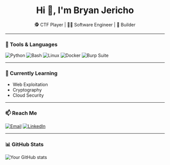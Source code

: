 <h1 align="center">Hi 👋, I'm Bryan Jericho</h1>
<p align="center">
  🕵️ CTF Player | 🧑‍💻 Software Engineer | 🔧 Builder
</p>

---

### 🧰 Tools & Languages
![Python](https://img.shields.io/badge/-Python-333?style=flat&logo=python)
![Bash](https://img.shields.io/badge/-Bash-333?style=flat&logo=gnu-bash)
![Linux](https://img.shields.io/badge/-Linux-333?style=flat&logo=linux)
![Docker](https://img.shields.io/badge/-Docker-333?style=flat&logo=docker)
![Burp Suite](https://img.shields.io/badge/-Burp_Suite-333?style=flat&logo=burpsuite)

---

### 🧠 Currently Learning
- Web Exploitation
- Cryptography
- Cloud Security

---

### 📫 Reach Me
[![Email](https://img.shields.io/badge/-Email-333?style=flat&logo=gmail&logoColor=white)](mailto:bryanpanggalo@gmail.com)
[![LinkedIn](https://img.shields.io/badge/-LinkedIn-333?style=flat&logo=linkedin)](https://linkedin.com/in/bryanjericho)

---

### 📊 GitHub Stats
![Your GitHub stats](https://github-readme-stats.vercel.app/api?username=yourusername&show_icons=true&theme=tokyonight)

